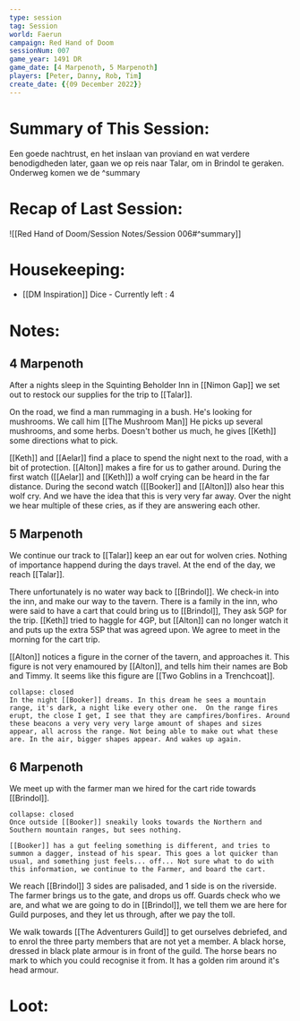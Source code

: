```yaml
---
type: session
tag: Session
world: Faerun
campaign: Red Hand of Doom
sessionNum: 007
game_year: 1491 DR
game_date: [4 Marpenoth, 5 Marpenoth]
players: [Peter, Danny, Rob, Tim]
create_date: {{09 December 2022}}
---
```




# Summary of This Session:
Een goede nachtrust, en het inslaan van proviand en wat verdere benodigdheden later, gaan we op reis naar Talar, om in Brindol te geraken.
Onderweg komen we de 
^summary

# Recap of Last Session:
![[Red Hand of Doom/Session Notes/Session 006#^summary]]

# Housekeeping:
- [[DM Inspiration]] Dice - Currently left : 4
# Notes:
## 4 Marpenoth
After a nights sleep in the Squinting Beholder Inn in [[Nimon Gap]] we set out to restock our supplies for the trip to [[Talar]].

On the road, we find a man rummaging in a bush. He's looking for mushrooms. We call him [[The Mushroom Man]]  He picks up several mushrooms, and some herbs. Doesn't bother us much, he gives [[Keth]] some directions what to pick.

[[Keth]] and [[Aelar]] find a place to spend the night next to the road, with a bit of protection. [[Alton]] makes a fire for us to gather around. 
During the first watch ([[Aelar]] and [[Keth]]) a wolf crying can be heard in the far distance.
During the second watch ([[Booker]] and [[Alton]])  also hear this wolf cry. And we have the idea that this is very very far away. Over the night we hear multiple of these cries, as if they are answering each other.

## 5 Marpenoth
We continue our track to [[Talar]] keep an ear out for wolven cries. 
Nothing of importance happend during the days travel.
At the end of the day, we reach [[Talar]].

There unfortunately is no water way back to [[Brindol]].
We check-in into the inn, and make our way to the tavern.
There is a family in the inn, who were said to have a cart that could bring us to [[Brindol]], They ask 5GP for the trip. [[Keth]] tried to haggle for 4GP, but [[Alton]] can no longer watch it and puts up the extra 5SP that was agreed upon. We agree to meet in the morning for the cart trip.

[[Alton]] notices a figure in the corner of the tavern, and approaches it. This figure is not very enamoured by [[Alton]], and tells him their names are Bob and Timmy.  It seems like this figure are [[Two Goblins in a Trenchcoat]].

```ad-booker
collapse: closed
In the night [[Booker]] dreams. In this dream he sees a mountain range, it's dark, a night like every other one.  On the range fires erupt, the close I get, I see that they are campfires/bonfires. Around these beacons a very very very large amount of shapes and sizes appear, all across the range. Not being able to make out what these are. In the air, bigger shapes appear. And wakes up again.
```


## 6 Marpenoth
We meet up with the farmer man we hired for the cart ride towards [[Brindol]].

```ad-booker
collapse: closed
Once outside [[Booker]] sneakily looks towards the Northern and Southern mountain ranges, but sees nothing.

[[Booker]] has a gut feeling something is different, and tries to summon a dagger, instead of his spear. This goes a lot quicker than usual, and something just feels... off... Not sure what to do with this information, we continue to the Farmer, and board the cart.
```

We reach [[Brindol]] 3 sides are palisaded, and 1 side is on the riverside. The farmer brings us to the gate, and drops us off. Guards check who we are, and what we are going to do in [[Brindol]], we tell them we are here for Guild purposes, and they let us through, after we pay the toll.

We walk towards [[The Adventurers Guild]] to get ourselves debriefed, and to enrol the three party members that are not yet a member.
A black horse, dressed in black plate armour is in front of the guild. The horse bears no mark to which you could recognise it from. It has a golden rim around it's head armour. 


# Loot:

